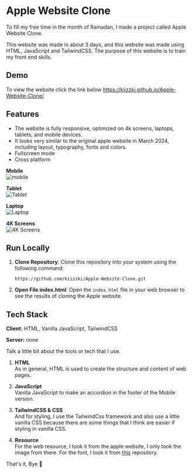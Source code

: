 # Apple Website Clone
To fill my free time in the month of Ramadan, I made a project called Apple Website Clone.

This website was made in about 3 days, and this website was made using HTML, JavaScript and TailwindCSS. The purpose of this website is to train my front end skills. 

## Demo
To view the website click the link below 
https://kiizzki.github.io/Apple-Website-Clone/

## Features

- The website is fully responsive, optimized on 4k screens, laptops, tablets, and mobile devices.
- It looks very similar to the original apple website in March 2024, including layout, typography, fonts and colors.
- Fullscreen mode
- Cross platform

**Mobile**<br>
    ![mobile](https://private-user-images.githubusercontent.com/146353804/317951522-ee0c1041-0414-4521-a9c6-c290f78c2ddd.png?jwt=eyJhbGciOiJIUzI1NiIsInR5cCI6IkpXVCJ9.eyJpc3MiOiJnaXRodWIuY29tIiwiYXVkIjoicmF3LmdpdGh1YnVzZXJjb250ZW50LmNvbSIsImtleSI6ImtleTUiLCJleHAiOjE3MTE2ODYwMzEsIm5iZiI6MTcxMTY4NTczMSwicGF0aCI6Ii8xNDYzNTM4MDQvMzE3OTUxNTIyLWVlMGMxMDQxLTA0MTQtNDUyMS1hOWM2LWMyOTBmNzhjMmRkZC5wbmc_WC1BbXotQWxnb3JpdGhtPUFXUzQtSE1BQy1TSEEyNTYmWC1BbXotQ3JlZGVudGlhbD1BS0lBVkNPRFlMU0E1M1BRSzRaQSUyRjIwMjQwMzI5JTJGdXMtZWFzdC0xJTJGczMlMkZhd3M0X3JlcXVlc3QmWC1BbXotRGF0ZT0yMDI0MDMyOVQwNDE1MzFaJlgtQW16LUV4cGlyZXM9MzAwJlgtQW16LVNpZ25hdHVyZT03NGE0ZGQwMDYzMmU4MDAxYWZkODdiNmM4MGNmOWJjZWI0ZjI1NTMzYTc3MTQzN2ZiY2Y1Mzg2MTA0MWNlZTA2JlgtQW16LVNpZ25lZEhlYWRlcnM9aG9zdCZhY3Rvcl9pZD0wJmtleV9pZD0wJnJlcG9faWQ9MCJ9.QoxqUgfjcLy_WtxY_JzSM0ZFLuVzn5_MDGMkOQuEy9o)

**Tablet**<br>
![Tablet](https://private-user-images.githubusercontent.com/146353804/317951527-28d98067-ed8e-4231-843e-8427d130d6c2.png?jwt=eyJhbGciOiJIUzI1NiIsInR5cCI6IkpXVCJ9.eyJpc3MiOiJnaXRodWIuY29tIiwiYXVkIjoicmF3LmdpdGh1YnVzZXJjb250ZW50LmNvbSIsImtleSI6ImtleTUiLCJleHAiOjE3MTE2ODYwMzEsIm5iZiI6MTcxMTY4NTczMSwicGF0aCI6Ii8xNDYzNTM4MDQvMzE3OTUxNTI3LTI4ZDk4MDY3LWVkOGUtNDIzMS04NDNlLTg0MjdkMTMwZDZjMi5wbmc_WC1BbXotQWxnb3JpdGhtPUFXUzQtSE1BQy1TSEEyNTYmWC1BbXotQ3JlZGVudGlhbD1BS0lBVkNPRFlMU0E1M1BRSzRaQSUyRjIwMjQwMzI5JTJGdXMtZWFzdC0xJTJGczMlMkZhd3M0X3JlcXVlc3QmWC1BbXotRGF0ZT0yMDI0MDMyOVQwNDE1MzFaJlgtQW16LUV4cGlyZXM9MzAwJlgtQW16LVNpZ25hdHVyZT01YjM4OWJlZmU1MDRkZGE0YjNjMzc1M2E1MjU2ZWQzNjk0ZGI5ZWUzYjQxYWRhNGQ3NmI1OTFhNjY2YjYyZDQwJlgtQW16LVNpZ25lZEhlYWRlcnM9aG9zdCZhY3Rvcl9pZD0wJmtleV9pZD0wJnJlcG9faWQ9MCJ9.pmFmd9c8tXj5dWcMdgwXDE3Qh1-dSmsLd6wxyX-t6C4)

**Laptop**<br>
![Laptop](https://private-user-images.githubusercontent.com/146353804/317951532-3b8d1ddc-34af-444e-b6b8-1e7f01ca3919.png?jwt=eyJhbGciOiJIUzI1NiIsInR5cCI6IkpXVCJ9.eyJpc3MiOiJnaXRodWIuY29tIiwiYXVkIjoicmF3LmdpdGh1YnVzZXJjb250ZW50LmNvbSIsImtleSI6ImtleTUiLCJleHAiOjE3MTE2ODYwMzEsIm5iZiI6MTcxMTY4NTczMSwicGF0aCI6Ii8xNDYzNTM4MDQvMzE3OTUxNTMyLTNiOGQxZGRjLTM0YWYtNDQ0ZS1iNmI4LTFlN2YwMWNhMzkxOS5wbmc_WC1BbXotQWxnb3JpdGhtPUFXUzQtSE1BQy1TSEEyNTYmWC1BbXotQ3JlZGVudGlhbD1BS0lBVkNPRFlMU0E1M1BRSzRaQSUyRjIwMjQwMzI5JTJGdXMtZWFzdC0xJTJGczMlMkZhd3M0X3JlcXVlc3QmWC1BbXotRGF0ZT0yMDI0MDMyOVQwNDE1MzFaJlgtQW16LUV4cGlyZXM9MzAwJlgtQW16LVNpZ25hdHVyZT0wMDk1N2YyY2EwYjZkMTFlOTUzZTgxZTRmMTI5MjNkYTIzMDUxNjAzYzNiNTMwYzczMzY3ZDU4ZGIyZTZiNmZiJlgtQW16LVNpZ25lZEhlYWRlcnM9aG9zdCZhY3Rvcl9pZD0wJmtleV9pZD0wJnJlcG9faWQ9MCJ9.ppuR-V050UcNNRmw-diSI__1YbXU4fy076wY7ZDIt7I)

**4K Screens**<br>
![4K Screens](https://private-user-images.githubusercontent.com/146353804/317951537-73a61a81-f70b-4289-bd08-7b578592dfd2.png?jwt=eyJhbGciOiJIUzI1NiIsInR5cCI6IkpXVCJ9.eyJpc3MiOiJnaXRodWIuY29tIiwiYXVkIjoicmF3LmdpdGh1YnVzZXJjb250ZW50LmNvbSIsImtleSI6ImtleTUiLCJleHAiOjE3MTE2ODYyNTMsIm5iZiI6MTcxMTY4NTk1MywicGF0aCI6Ii8xNDYzNTM4MDQvMzE3OTUxNTM3LTczYTYxYTgxLWY3MGItNDI4OS1iZDA4LTdiNTc4NTkyZGZkMi5wbmc_WC1BbXotQWxnb3JpdGhtPUFXUzQtSE1BQy1TSEEyNTYmWC1BbXotQ3JlZGVudGlhbD1BS0lBVkNPRFlMU0E1M1BRSzRaQSUyRjIwMjQwMzI5JTJGdXMtZWFzdC0xJTJGczMlMkZhd3M0X3JlcXVlc3QmWC1BbXotRGF0ZT0yMDI0MDMyOVQwNDE5MTNaJlgtQW16LUV4cGlyZXM9MzAwJlgtQW16LVNpZ25hdHVyZT03NzVmNjg3YmNiMmU1ZjE3YmM0NjAyN2ExMjA4MjhjNzBhZThjMzU3ZWZhODQzYThhMGRlMzc1MWFjZmRkMGU4JlgtQW16LVNpZ25lZEhlYWRlcnM9aG9zdCZhY3Rvcl9pZD0wJmtleV9pZD0wJnJlcG9faWQ9MCJ9.HWc85PF2Mpu3Wc3bKp6PmZGbW56EJRT8oO5H8ByGpkw)


## Run Locally

1. **Clone Repository**: Clone this repository into your system using the following command:

    ```
    https://github.com/kiizzki/Apple-Website-Clone.git
    ```

2. **Open File index.html**: Open the `index.html` file in your web browser to see the results of cloning the Apple website.


## Tech Stack

**Client:** HTML, Vanilla JavaScript, TailwindCSS

**Server:** none



Talk a little bit about the tools or tech that I use.
1. **HTML**<br>
As in general, HTML is used to create the structure and content of web pages.

2. **JavaScript**<br>
Vanilla JavaScript to make an accordion in the footer of the Mobile version. 

3. **TailwindCSS & CSS**<br>
And for styling, I use the TailwindCss framework and also use a little vanilla CSS because there are some things that I think are easier if styling in vanilla CSS.

4. **Resource**<br>
For the web resource, I took it from the apple website, I only took the image from there. For the font, I took it from [this](https://github.com/gattadesmond/hugo-foundation6/tree/master) repository.

That's it, Bye 👋



